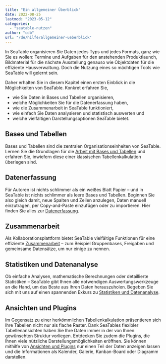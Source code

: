 ```yaml
---
title: "Ein allgemeiner Überblick"
date: 2022-08-25
lastmod: "2023-05-12"
categories: 
  - "seatable-nutzen"
author: "cdb"
url: "/de/hilfe/allgemeiner-ueberblick"
---
```


In SeaTable organisieren Sie Daten jedes Typs und jedes Formats, ganz wie Sie es wollen: Termine und Aufgaben für den anstehenden Produktlaunch, Bildmaterial für die nächste Ausstellung genauso wie Objektdaten für die effiziente Hausverwaltung. Doch die Nutzung eines so mächtigen Tools wie SeaTable will gelernt sein.

Daher erhalten Sie in diesem Kapitel einen ersten Einblick in die Möglichkeiten von SeaTable. Konkret erfahren Sie,

- wie Sie Daten in Bases und Tabellen organisieren,
- welche Möglichkeiten Sie für die Datenerfassung haben,
- wie die Zusammenarbeit in SeaTable funktioniert,
- wie einfach Sie Daten analysieren und statistisch auswerten und
- welche vielfältigen Darstellungsoptionen SeaTable bietet.

## Bases und Tabellen

Bases und Tabellen sind die zentralen Organisationseinheiten von SeaTable. Lernen Sie die Grundlagen für die [Arbeit mit Bases und Tabellen](https://seatable.io/docs/seatable-nutzen/einfuehrung-in-die-arbeit-mit-bases-und-tabellen/) und erfahren Sie, inwiefern diese einer klassischen Tabellenkalkulation überlegen sind.

## Datenerfassung

Für Autoren ist nichts schlimmer als ein weißes Blatt Papier – und in SeaTable ist nichts schlimmer als leere Bases und Tabellen. Beginnen Sie also gleich damit, neue Spalten und Zeilen anzulegen, Daten manuell einzutragen, per Copy-and-Paste einzufügen oder zu importieren. Hier finden Sie alles zur [Datenerfassung](https://seatable.io/docs/seatable-nutzen/datenerfassung/).

## Zusammenarbeit

Als Kollaborationsplattform bietet SeaTable vielfältige Funktionen für eine effiziente [Zusammenarbeit](https://seatable.io/docs/seatable-nutzen/zusammenarbeit/) – zum Beispiel Gruppenbases, Freigaben und gemeinsame Datensätze, um nur einige zu nennen.

## Statistiken und Datenanalyse

Ob einfache Analysen, mathematische Berechnungen oder detaillierte Statistiken – SeaTable gibt Ihnen alle notwendigen Auswertungswerkzeuge an die Hand, um das Beste aus Ihren Daten herauszuholen. Begeben Sie sich mit uns auf einen spannenden Exkurs zu [Statistiken und Datenanalyse](https://seatable.io/docs/seatable-nutzen/statistiken/).

## Ansichten und Plugins

Im Gegensatz zu einer herkömmlichen Tabellenkalkulation präsentieren sich Ihre Tabellen nicht nur als flache Raster. Dank SeaTables flexibler Tabellenansichten haben Sie Ihre Daten immer in der von Ihnen gewünschten Struktur vorliegen. Entdecken Sie zudem die Plugins, die Ihnen viele nützliche Darstellungsmöglichkeiten eröffnen. Sie können mithilfe von [Ansichten und Plugins](https://seatable.io/docs/seatable-nutzen/ansichten/) nur einen Teil der Daten anzeigen lassen und die Informationen als Kalender, Galerie, Kanban-Board oder Diagramm darstellen.
